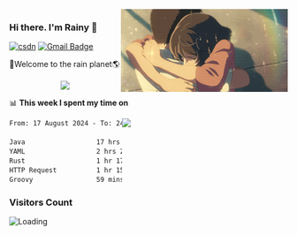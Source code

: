 <img  align='right' height="150" src="https://github.com/LikeRainDay/LikeRainDay/blob/master/pic/img_rain_1.gif?raw=true">



### Hi there. I'm Rainy :lemon:

[![csdn](https://img.shields.io/badge/-csdn-c14438?style=flat-square&logo=c&logoColor=white)](https://blog.csdn.net/qq_15807167)
[![Gmail Badge](https://img.shields.io/badge/-gmail-c14438?style=flat-square&logo=Gmail&logoColor=white&link=mailto:houshuai0816@gmail.com)](mailto:houshuai0816@gmail.com)

🚀Welcome to the rain planet🌎

<center>
<img align='center'  src="https://source.unsplash.com/user/rainyhehe/likes">
</center>

📊 **This week I spent my time on**

<img align='right'   width="300" src="https://github-readme-stats.vercel.app/api?username=LikeRainDay&show_icons=true&title_color=fff&icon_color=79ff97&text_color=9f9f9f&bg_color=151515&count_private=true">

<!--START_SECTION:waka-->

```txt
From: 17 August 2024 - To: 24 August 2024

Java                  17 hrs 16 mins  ████████████████▒░░░░░░░░   64.86 %
YAML                  2 hrs 28 mins   ██▒░░░░░░░░░░░░░░░░░░░░░░   09.26 %
Rust                  1 hr 17 mins    █▒░░░░░░░░░░░░░░░░░░░░░░░   04.83 %
HTTP Request          1 hr 15 mins    █▒░░░░░░░░░░░░░░░░░░░░░░░   04.73 %
Groovy                59 mins         █░░░░░░░░░░░░░░░░░░░░░░░░   03.71 %
```

<!--END_SECTION:waka-->

### Visitors Count
<img align="left" src = "https://profile-counter.glitch.me/LikeRainDay/count.svg" alt ="Loading">
